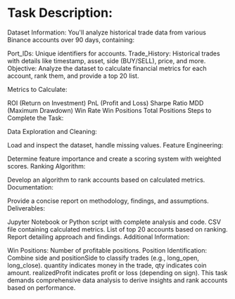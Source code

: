 # Task Description:

Dataset Information: You'll analyze historical trade data from various Binance accounts over 90 days, containing:

Port_IDs: Unique identifiers for accounts.
Trade_History: Historical trades with details like timestamp, asset, side (BUY/SELL), price, and more.
Objective: Analyze the dataset to calculate financial metrics for each account, rank them, and provide a top 20 list.

Metrics to Calculate:

ROI (Return on Investment)
PnL (Profit and Loss)
Sharpe Ratio
MDD (Maximum Drawdown)
Win Rate
Win Positions
Total Positions
Steps to Complete the Task:

Data Exploration and Cleaning:

Load and inspect the dataset, handle missing values.
Feature Engineering:

Determine feature importance and create a scoring system with weighted scores.
Ranking Algorithm:

Develop an algorithm to rank accounts based on calculated metrics.
Documentation:

Provide a concise report on methodology, findings, and assumptions.
Deliverables:

Jupyter Notebook or Python script with complete analysis and code.
CSV file containing calculated metrics.
List of top 20 accounts based on ranking.
Report detailing approach and findings.
Additional Information:

Win Positions: Number of profitable positions.
Position Identification:
Combine side and positionSide to classify trades (e.g., long_open, long_close).
quantity indicates money in the trade, qty indicates coin amount.
realizedProfit indicates profit or loss (depending on sign).
This task demands comprehensive data analysis to derive insights and rank accounts based on performance.